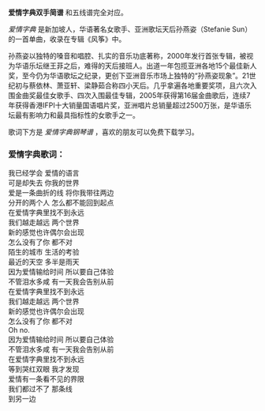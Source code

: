 

**爱情字典双手简谱** 和五线谱完全对应。

_爱情字典_ 是新加坡人，华语著名女歌手、亚洲歌坛天后孙燕姿（Stefanie Sun）的一首单曲，收录在专辑《风筝》中。

孙燕姿以独特的嗓音和唱腔、扎实的音乐功底著称，2000年发行首张专辑，被视为华语乐坛继王菲之后，难得的天后接班人。出道一年包揽亚洲各地15个最佳新人奖，至今仍为华语歌坛之纪录，更创下亚洲音乐市场上独特的“孙燕姿现象”。21世纪初与蔡依林、萧亚轩、梁静茹合称四小天后。几乎拿遍各地重要奖项，且六次入围金曲奖最佳女歌手、四次入围最佳专辑，2005年获得第16届金曲歌后，连续7年获得香港IFPI十大销量国语唱片奖，亚洲唱片总销量超过2500万张，是华语乐坛最有影响力和最具指标性的女歌手之一。

歌词下方是 _爱情字典钢琴谱_ ，喜欢的朋友可以免费下载学习。

### 爱情字典歌词：

我已经学会 爱情的语言  
可是却失去 你我的世界  
爱是一条曲折的线 将你我带往两边  
分开的两个人 怎么都不能回到起点  
在爱情字典里找不到永远  
我们越走越远 两个世界  
新的感觉也许偶尔会出现  
怎么没有了你 都不对  
陌生的城市 生活的考验  
最近的天空 多半是雨天  
因为爱情输给时间 所以要自己体验  
不管泪水多咸 有一天我会告别从前  
在爱情字典里找不到永远  
我们越走越远 两个世界  
新的感觉也许偶尔会出现  
怎么没有了你 都不对  
Oh no.  
因为爱情输给时间 所以要自己体验  
不管泪水多咸 有一天我会告别从前  
在爱情字典里找不到永远  
等到哭红双眼 我才发现  
爱情有一条看不见的界限  
我们都过不了 那条线  
到另一边

